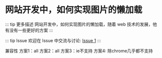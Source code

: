 # 网站开发中，如何实现图片的懒加载

::: tip 更多描述 
 网站开发中，如何实现图片的懒加载，随着 web 技术的发展，他有没有一些更好的方案 
:::

::: tip Issue 
 欢迎在 Issue 中交流与讨论: [Issue 1](https://github.com/shfshanyue/Daily-Question/issues/1) 
:::

兼容性
方案1：all
方案2：all
方案3：ie不支持
方案4: 除chrome几乎都不支持